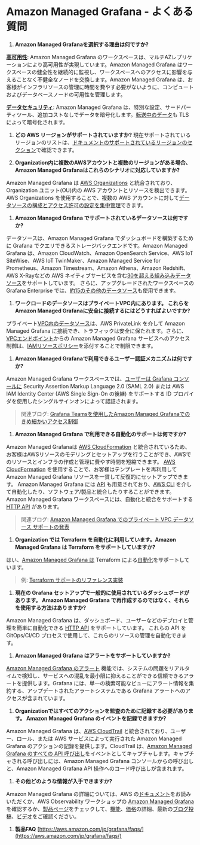 # Amazon Managed Grafana - よくある質問

1. **Amazon Managed Grafanaを選択する理由は何ですか?**

**[高可用性](https://docs.aws.amazon.com/ja_jp/grafana/latest/userguide/disaster-recovery-resiliency.html)**: Amazon Managed Grafana のワークスペースは、マルチAZレプリケーションにより高可用性が実現しています。Amazon Managed Grafana はワークスペースの健全性を継続的に監視し、ワークスペースへのアクセスに影響を与えることなく不健全なノードを交換します。Amazon Managed Grafana は、お客様がインフラリソースの管理に時間を費やす必要がないように、コンピュートおよびデータベースノードの可用性を管理します。

**[データセキュリティ](https://docs.aws.amazon.com/ja_jp/grafana/latest/userguide/security.html)**: Amazon Managed Grafana は、特別な設定、サードパーティツール、追加コストなしでデータを暗号化します。[転送中のデータ](https://docs.aws.amazon.com/ja_jp/grafana/latest/userguide/infrastructure-security.html)も TLS によって暗号化されます。

1. **どの AWS リージョンがサポートされていますか?**
現在サポートされているリージョンのリストは、[ドキュメントのサポートされているリージョンのセクション](https://docs.aws.amazon.com/ja_jp/grafana/latest/userguide/what-is-Amazon-Managed-Service-Grafana.html#AMG-supported-Regions)で確認できます。

1. **Organization内に複数のAWSアカウントと複数のリージョンがある場合、Amazon Managed Grafanaはこれらのシナリオに対応していますか?**

Amazon Managed Grafana は [AWS Organizations](https://docs.aws.amazon.com/ja_jp/organizations/latest/userguide/orgs_introduction.html) と統合されており、Organization ユニット(OU)内の AWS アカウントとリソースを検出できます。AWS Organizations を使用することで、複数の AWS アカウントに対して[データソースの構成とアクセス許可の設定を集中管理](https://docs.aws.amazon.com/ja_jp/grafana/latest/userguide/AMG-and-Organizations.html)できます。

1. **Amazon Managed Grafana でサポートされているデータソースは何ですか?** 

データソースは、Amazon Managed Grafana でダッシュボードを構築するために Grafana でクエリできるストレージバックエンドです。Amazon Managed Grafana は、Amazon CloudWatch、Amazon OpenSearch Service、AWS IoT SiteWise、AWS IoT TwinMaker、Amazon Managed Service for Prometheus、Amazon Timestream、Amazon Athena、Amazon Redshift、AWS X-Rayなどの AWS ネイティブサービスを含む[30を超える組み込みデータソース](https://docs.aws.amazon.com/ja_jp/grafana/latest/userguide/AMG-data-sources-builtin.html)をサポートしています。 さらに、アップグレードされたワークスペースの Grafana Enterprise では、[約15のその他のデータソース](https://docs.aws.amazon.com/ja_jp/grafana/latest/userguide/AMG-data-sources-enterprise.html)も使用できます。

1. **ワークロードのデータソースはプライベートVPC内にあります。 これらをAmazon Managed Grafanaに安全に接続するにはどうすればよいですか?**

プライベート[VPC内のデータソース](https://docs.aws.amazon.com/ja_jp/grafana/latest/userguide/AMG-configure-vpc.html)は、AWS PrivateLink を介して Amazon Managed Grafana に接続でき、トラフィックは安全に保たれます。さらに、[VPCエンドポイント](https://docs.aws.amazon.com/ja_jp/grafana/latest/userguide/AMG-configure-nac.html)からの Amazon Managed Grafana サービスへのアクセス制御は、[IAMリソースポリシー](https://docs.aws.amazon.com/ja_jp/grafana/latest/userguide/VPC-endpoints.html#controlling-vpc)を添付することで制限できます。

1. **Amazon Managed Grafanaで利用できるユーザー認証メカニズムは何ですか?**

Amazon Managed Grafana ワークスペースでは、[ユーザーは Grafana コンソールに](https://docs.aws.amazon.com/ja_jp/grafana/latest/userguide/authentication-in-AMG.html) Security Assertion Markup Language 2.0 (SAML 2.0) または AWS IAM Identity Center (AWS Single Sign-On の後継) をサポートする ID プロバイダを使用したシングルサインオンによって認証されます。

> 関連ブログ: [Grafana Teamsを使用したAmazon Managed Grafanaでのきめ細かいアクセス制御](https://aws.amazon.com/jp/blogs/news/fine-grained-access-control-in-amazon-managed-grafana-using-grafana-teams/)

1. **Amazon Managed Grafana で利用できる自動化のサポートは何ですか?**

Amazon Managed Grafanaは [AWS CloudFormation](https://docs.aws.amazon.com/ja_jp/grafana/latest/userguide/creating-resources-with-cloudformation.html) と統合されているため、お客様はAWSリソースのモデリングとセットアップを行うことができ、AWSでのリソースとインフラの作成と管理に費やす時間を短縮できます。 [AWS CloudFormation](https://docs.aws.amazon.com/ja_jp/AWSCloudFormation/latest/UserGuide/Welcome.html) を使用することで、お客様はテンプレートを再利用して Amazon Managed Grafana リソースを一貫して反復的にセットアップできます。 Amazon Managed Grafana には [API](https://docs.aws.amazon.com/ja_jp/grafana/latest/APIReference/Welcome.html) も用意されており、[AWS CLI](https://docs.aws.amazon.com/ja_jp/cli/latest/userguide/cli-chap-welcome.html) を介して自動化したり、ソフトウェア/製品と統合したりすることができます。 Amazon Managed Grafana ワークスペースには、自動化と統合をサポートする [HTTP API](https://docs.aws.amazon.com/ja_jp/grafana/latest/userguide/Using-Grafana-APIs.html) があります。

> 関連ブログ: [Amazon Managed Grafana でのプライベート VPC データソース サポートの発表](https://aws.amazon.com/jp/blogs/news/announcing-private-vpc-data-source-support-for-amazon-managed-grafana/)

1. **Organization では Terraform を自動化に利用しています。Amazon Managed Grafana は Terraform をサポートしていますか?**

はい、[Amazon Managed Grafana は](https://aws-observability.github.io/observability-best-practices/recipes/recipes/amg-automation-tf/) Terraform による[自動化](https://registry.terraform.io/modules/terraform-aws-modules/managed-service-grafana/aws/latest)をサポートしています。

> 例: [Terraform サポートのリファレンス実装](https://github.com/aws-observability/terraform-aws-observability-accelerator/tree/main/examples/managed-grafana-workspace)

1. **現在の Grafana セットアップで一般的に使用されているダッシュボードがあります。 Amazon Managed Grafana で再作成するのではなく、それらを使用する方法はありますか?**

Amazon Managed Grafana は、ダッシュボード、ユーザーなどのデプロイと管理を簡単に自動化できる [HTTP API](https://docs.aws.amazon.com/ja_jp/grafana/latest/userguide/Using-Grafana-APIs.html) をサポートしています。 これらの API を GitOps/CI/CD プロセスで使用して、これらのリソースの管理を自動化できます。

1. **Amazon Managed Grafana はアラートをサポートしていますか?**

[Amazon Managed Grafana のアラート](https://docs.aws.amazon.com/ja_jp/grafana/latest/userguide/alerts-overview.html) 機能では、システムの問題をリアルタイムで検知し、サービスへの混乱を最小限に抑えることができる信頼できるアラートを提供します。Grafana には、単一の検索可能なビューにアラート情報を集約する、アップデートされたアラートシステムである Grafana アラートへのアクセスが含まれています。

1. **Organizationではすべてのアクションを監査のために記録する必要があります。 Amazon Managed Grafana のイベントを記録できますか?**

Amazon Managed Grafana は、[AWS CloudTrail](https://docs.aws.amazon.com/ja_jp/awscloudtrail/latest/userguide/cloudtrail-user-guide.html) と統合されており、ユーザー、ロール、または AWS サービスによって実行された Amazon Managed Grafana のアクションの記録を提供します。CloudTrail は、[Amazon Managed Grafana のすべての API 呼び出し](https://docs.aws.amazon.com/ja_jp/grafana/latest/userguide/logging-using-cloudtrail.html)をイベントとしてキャプチャします。キャプチャされる呼び出しには、Amazon Managed Grafana コンソールからの呼び出しと、Amazon Managed Grafana API 操作へのコード呼び出しが含まれます。

1. **その他どのような情報が入手できますか?**

Amazon Managed Grafana の詳細については、AWS の[ドキュメント](https://docs.aws.amazon.com/ja_jp/grafana/latest/userguide/what-is-Amazon-Managed-Service-Grafana.html)をお読みいただくか、AWS Observability ワークショップの [Amazon Managed Grafana](https://catalog.workshops.aws/observability/ja-JP/aws-managed-oss/amg) を確認するか、[製品ページ](https://aws.amazon.com/jp/grafana/)をチェックして、[機能](https://aws.amazon.com/jp/grafana/features/?nc=sn&loc=2)、[価格](https://aws.amazon.com/jp/grafana/pricing/?nc=sn&loc=3)の詳細、最新の[ブログ投稿](https://aws.amazon.com/jp/grafana/resources/?nc=sn&loc=4&msg-blogs.sort-by=item.additionalFields.createdDate&msg-blogs.sort-order=desc#Latest_blog_posts)、[ビデオ](https://aws.amazon.com/jp/grafana/resources/?nc=sn&loc=4&msg-blogs.sort-by=item.additionalFields.createdDate&msg-blogs.sort-order=desc#Videos)をご確認ください。

1. **製品FAQ** [https://aws.amazon.com/jp/grafana/faqs/](https://aws.amazon.com/jp/grafana/faqs/)

